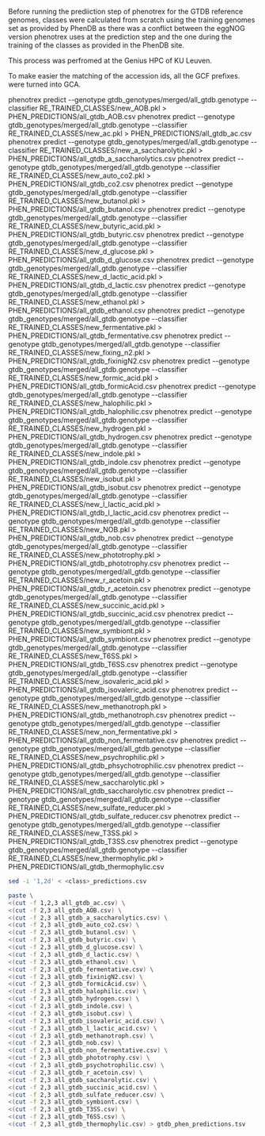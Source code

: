 Before running the prediiction step of phenotrex for the GTDB reference genomes,
classes were calculated from scratch using the training genomes set as provided by PhenDB as there was a conflict between the eggNOG version phenotrex uses at the prediction step and the one during the training of the classes as provided in the PhenDB site.

This process was perfromed at the Genius HPC of KU Leuven.

To make easier the matching of the accession ids, all the GCF prefixes. were turned into GCA.

phenotrex predict --genotype gtdb_genotypes/merged/all_gtdb.genotype --classifier RE_TRAINED_CLASSES/new_AOB.pkl > PHEN_PREDICTIONS/all_gtdb_AOB.csv
phenotrex predict --genotype gtdb_genotypes/merged/all_gtdb.genotype --classifier RE_TRAINED_CLASSES/new_ac.pkl > PHEN_PREDICTIONS/all_gtdb_ac.csv
phenotrex predict --genotype gtdb_genotypes/merged/all_gtdb.genotype --classifier RE_TRAINED_CLASSES/new_a_saccharolytic.pkl > PHEN_PREDICTIONS/all_gtdb_a_saccharolytics.csv
phenotrex predict --genotype gtdb_genotypes/merged/all_gtdb.genotype --classifier RE_TRAINED_CLASSES/new_auto_co2.pkl > PHEN_PREDICTIONS/all_gtdb_co2.csv
phenotrex predict --genotype gtdb_genotypes/merged/all_gtdb.genotype --classifier RE_TRAINED_CLASSES/new_butanol.pkl > PHEN_PREDICTIONS/all_gtdb_butanol.csv
phenotrex predict --genotype gtdb_genotypes/merged/all_gtdb.genotype --classifier RE_TRAINED_CLASSES/new_butyric_acid.pkl > PHEN_PREDICTIONS/all_gtdb_butyric.csv
phenotrex predict --genotype gtdb_genotypes/merged/all_gtdb.genotype --classifier RE_TRAINED_CLASSES/new_d_glucose.pkl > PHEN_PREDICTIONS/all_gtdb_d_glucose.csv
phenotrex predict --genotype gtdb_genotypes/merged/all_gtdb.genotype --classifier RE_TRAINED_CLASSES/new_d_lactic_acid.pkl > PHEN_PREDICTIONS/all_gtdb_d_lactic.csv
phenotrex predict --genotype gtdb_genotypes/merged/all_gtdb.genotype --classifier RE_TRAINED_CLASSES/new_ethanol.pkl > PHEN_PREDICTIONS/all_gtdb_ethanol.csv
phenotrex predict --genotype gtdb_genotypes/merged/all_gtdb.genotype --classifier RE_TRAINED_CLASSES/new_fermentative.pkl > PHEN_PREDICTIONS/all_gtdb_fermentative.csv
phenotrex predict --genotype gtdb_genotypes/merged/all_gtdb.genotype --classifier RE_TRAINED_CLASSES/new_fixing_n2.pkl > PHEN_PREDICTIONS/all_gtdb_fixinigN2.csv
phenotrex predict --genotype gtdb_genotypes/merged/all_gtdb.genotype --classifier RE_TRAINED_CLASSES/new_formic_acid.pkl > PHEN_PREDICTIONS/all_gtdb_formicAcid.csv
phenotrex predict --genotype gtdb_genotypes/merged/all_gtdb.genotype --classifier RE_TRAINED_CLASSES/new_halophilic.pkl > PHEN_PREDICTIONS/all_gtdb_halophilic.csv
phenotrex predict --genotype gtdb_genotypes/merged/all_gtdb.genotype --classifier RE_TRAINED_CLASSES/new_hydrogen.pkl > PHEN_PREDICTIONS/all_gtdb_hydrogen.csv
phenotrex predict --genotype gtdb_genotypes/merged/all_gtdb.genotype --classifier RE_TRAINED_CLASSES/new_indole.pkl > PHEN_PREDICTIONS/all_gtdb_indole.csv
phenotrex predict --genotype gtdb_genotypes/merged/all_gtdb.genotype --classifier RE_TRAINED_CLASSES/new_isobut.pkl > PHEN_PREDICTIONS/all_gtdb_isobut.csv
phenotrex predict --genotype gtdb_genotypes/merged/all_gtdb.genotype --classifier RE_TRAINED_CLASSES/new_l_lactic_acid.pkl > PHEN_PREDICTIONS/all_gtdb_l_lactic_acid.csv
phenotrex predict --genotype gtdb_genotypes/merged/all_gtdb.genotype --classifier RE_TRAINED_CLASSES/new_NOB.pkl > PHEN_PREDICTIONS/all_gtdb_nob.csv
phenotrex predict --genotype gtdb_genotypes/merged/all_gtdb.genotype --classifier RE_TRAINED_CLASSES/new_phototrophy.pkl > PHEN_PREDICTIONS/all_gtdb_phototrophy.csv
phenotrex predict --genotype gtdb_genotypes/merged/all_gtdb.genotype --classifier RE_TRAINED_CLASSES/new_r_acetoin.pkl > PHEN_PREDICTIONS/all_gtdb_r_acetoin.csv
phenotrex predict --genotype gtdb_genotypes/merged/all_gtdb.genotype --classifier RE_TRAINED_CLASSES/new_succinic_acid.pkl > PHEN_PREDICTIONS/all_gtdb_succinic_acid.csv
phenotrex predict --genotype gtdb_genotypes/merged/all_gtdb.genotype --classifier RE_TRAINED_CLASSES/new_symbiont.pkl > PHEN_PREDICTIONS/all_gtdb_symbiont.csv
phenotrex predict --genotype gtdb_genotypes/merged/all_gtdb.genotype --classifier RE_TRAINED_CLASSES/new_T6SS.pkl > PHEN_PREDICTIONS/all_gtdb_T6SS.csv
phenotrex predict --genotype gtdb_genotypes/merged/all_gtdb.genotype --classifier RE_TRAINED_CLASSES/new_isovaleric_acid.pkl > PHEN_PREDICTIONS/all_gtdb_isovaleric_acid.csv
phenotrex predict --genotype gtdb_genotypes/merged/all_gtdb.genotype --classifier RE_TRAINED_CLASSES/new_methanotroph.pkl > PHEN_PREDICTIONS/all_gtdb_methanotroph.csv
phenotrex predict --genotype gtdb_genotypes/merged/all_gtdb.genotype --classifier RE_TRAINED_CLASSES/new_non_fermentative.pkl > PHEN_PREDICTIONS/all_gtdb_non_fermentative.csv
phenotrex predict --genotype gtdb_genotypes/merged/all_gtdb.genotype --classifier RE_TRAINED_CLASSES/new_psychrophilic.pkl > PHEN_PREDICTIONS/all_gtdb_phsychotrophilic.csv
phenotrex predict --genotype gtdb_genotypes/merged/all_gtdb.genotype --classifier RE_TRAINED_CLASSES/new_saccharolytic.pkl > PHEN_PREDICTIONS/all_gtdb_saccharolytic.csv
phenotrex predict --genotype gtdb_genotypes/merged/all_gtdb.genotype --classifier RE_TRAINED_CLASSES/new_sulfate_reducer.pkl > PHEN_PREDICTIONS/all_gtdb_sulfate_reducer.csv
phenotrex predict --genotype gtdb_genotypes/merged/all_gtdb.genotype --classifier RE_TRAINED_CLASSES/new_T3SS.pkl > PHEN_PREDICTIONS/all_gtdb_T3SS.csv
phenotrex predict --genotype gtdb_genotypes/merged/all_gtdb.genotype --classifier RE_TRAINED_CLASSES/new_thermophylic.pkl > PHEN_PREDICTIONS/all_gtdb_thermophylic.csv

```bash
sed -i '1,2d' < <class>_predictions.csv
```


```bash
paste \
<(cut -f 1,2,3 all_gtdb_ac.csv) \
<(cut -f 2,3 all_gtdb_AOB.csv) \
<(cut -f 2,3 all_gtdb_a_saccharolytics.csv) \
<(cut -f 2,3 all_gtdb_auto_co2.csv) \
<(cut -f 2,3 all_gtdb_butanol.csv) \
<(cut -f 2,3 all_gtdb_butyric.csv) \
<(cut -f 2,3 all_gtdb_d_glucose.csv) \
<(cut -f 2,3 all_gtdb_d_lactic.csv) \
<(cut -f 2,3 all_gtdb_ethanol.csv) \
<(cut -f 2,3 all_gtdb_fermentative.csv) \
<(cut -f 2,3 all_gtdb_fixinigN2.csv) \
<(cut -f 2,3 all_gtdb_formicAcid.csv) \
<(cut -f 2,3 all_gtdb_halophilic.csv) \
<(cut -f 2,3 all_gtdb_hydrogen.csv) \
<(cut -f 2,3 all_gtdb_indole.csv) \
<(cut -f 2,3 all_gtdb_isobut.csv) \
<(cut -f 2,3 all_gtdb_isovaleric_acid.csv) \
<(cut -f 2,3 all_gtdb_l_lactic_acid.csv) \
<(cut -f 2,3 all_gtdb_methanotroph.csv) \
<(cut -f 2,3 all_gtdb_nob.csv) \
<(cut -f 2,3 all_gtdb_non_fermentative.csv) \
<(cut -f 2,3 all_gtdb_phototrophy.csv) \
<(cut -f 2,3 all_gtdb_psychotrophilic.csv) \
<(cut -f 2,3 all_gtdb_r_acetoin.csv) \
<(cut -f 2,3 all_gtdb_saccharolytic.csv) \
<(cut -f 2,3 all_gtdb_succinic_acid.csv) \
<(cut -f 2,3 all_gtdb_sulfate_reducer.csv) \
<(cut -f 2,3 all_gtdb_symbiont.csv) \
<(cut -f 2,3 all_gtdb_T3SS.csv) \
<(cut -f 2,3 all_gtdb_T6SS.csv) \
<(cut -f 2,3 all_gtdb_thermophylic.csv) > gtdb_phen_predictions.tsv
```
